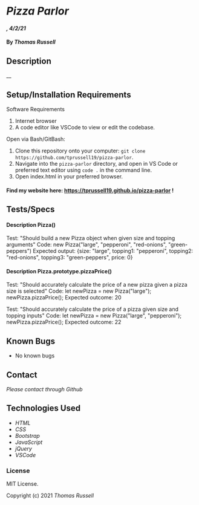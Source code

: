 # _Pizza Parlor_

#### _, 4/2/21_

#### By _Thomas Russell_

## Description

__

## Setup/Installation Requirements

Software Requirements
1. Internet browser
2. A code editor like VSCode to view or edit the codebase.

Open via Bash/GitBash:
1. Clone this repository onto your computer:
`git clone https://github.com/tprussell19/pizza-parlor`.
2. Navigate into the `pizza-parlor` directory, and open in VS Code or preferred text editor using `code .` in the command line.
3. Open index.html in your preferred browser.

#### Find my website here: https://tprussell19.github.io/pizza-parlor !

## Tests/Specs

#### Description Pizza()
Test: "Should build a new Pizza object when given size and topping arguments"
Code: new Pizza("large", "pepperoni", "red-onions", "green-peppers")
Expected output: {size: "large", topping1: "pepperoni", topping2: "red-onions", topping3: "green-peppers", price: 0}

#### Description Pizza.prototype.pizzaPrice()
Test: "Should accurately calculate the price of a new pizza given a pizza size is selected"
Code: let newPizza = new Pizza("large");
newPizza.pizzaPrice();
Expected outcome: 20

Test: "Should accurately calculate the price of a pizza given size and topping inputs"
Code: let newPizza = new Pizza("large", "pepperoni");
newPizza.pizzaPrice();
Expected outcome: 22


## Known Bugs

* No known bugs

## Contact

_Please contact through Github_

## Technologies Used

* _HTML_
* _CSS_
* _Bootstrap_
* _JavaScript_
* _jQuery_
* _VSCode_

### License

MIT License.

Copyright (c) 2021 _Thomas Russell_